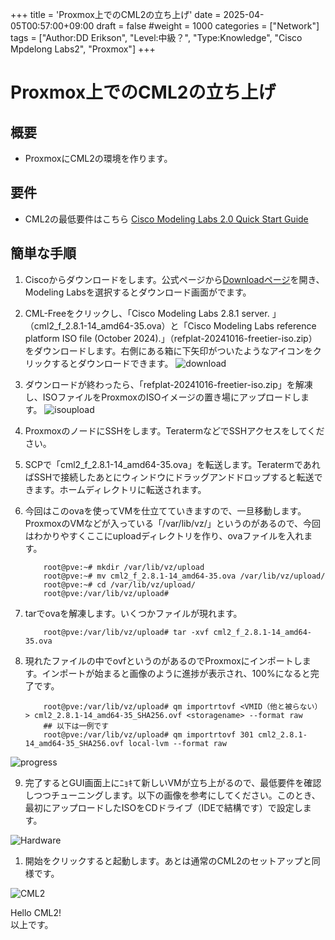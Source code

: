 +++
title = 'Proxmox上でのCML2の立ち上げ'
date = 2025-04-05T00:57:00+09:00
draft = false
#weight = 1000
categories = ["Network"]
tags = ["Author:DD Erikson", "Level:中級？", "Type:Knowledge", "Cisco Mpdelong Labs2", "Proxmox"]
+++

# Proxmox上でのCML2の立ち上げ

## 概要

* ProxmoxにCML2の環境を作ります。

## 要件

* CML2の最低要件はこちら [Cisco Modeling Labs 2.0 Quick Start Guide](https://www.cisco.com/c/en/us/td/docs/cloud_services/cisco_modeling_labs/v200/quick/start/b_cml_quick_start_2-0/m_deploy_and_configure.html)

## 簡単な手順

1. Ciscoからダウンロードをします。公式ページから[Downloadページ](https://software.cisco.com/download/home)を開き、Modeling Labsを選択するとダウンロード画面がでます。
2. CML-Freeをクリックし、「Cisco Modeling Labs 2.8.1 server. 」（cml2_f_2.8.1-14_amd64-35.ova）と「Cisco Modeling Labs reference platform ISO file (October 2024).」（refplat-20241016-freetier-iso.zip）をダウンロードします。右側にある箱に下矢印がついたようなアイコンをクリックするとダウンロードできます。
![download](/img/CML2_on_Proxmox/1.download.png)
3. ダウンロードが終わったら、「refplat-20241016-freetier-iso.zip」を解凍し、ISOファイルをProxmoxのISOイメージの置き場にアップロードします。
![isoupload](/img/CML2_on_Proxmox/2.ISOUpload.png)
4. ProxmoxのノードにSSHをします。TeratermなどでSSHアクセスをしてください。
5. SCPで「cml2_f_2.8.1-14_amd64-35.ova」を転送します。TeratermであればSSHで接続したあとにウィンドウにドラッグアンドドロップすると転送できます。ホームディレクトリに転送されます。
6. 今回はこのovaを使ってVMを仕立てていきますので、一旦移動します。ProxmoxのVMなどが入っている「/var/lib/vz/」というのがあるので、今回はわかりやすくここにuploadディレクトリを作り、ovaファイルを入れます。

    ```
        root@pve:~# mkdir /var/lib/vz/upload
        root@pve:~# mv cml2_f_2.8.1-14_amd64-35.ova /var/lib/vz/upload/
        root@pve:~# cd /var/lib/vz/upload/
        root@pve:/var/lib/vz/upload#
    ```

7. tarでovaを解凍します。いくつかファイルが現れます。

    ```
        root@pve:/var/lib/vz/upload# tar -xvf cml2_f_2.8.1-14_amd64-35.ova
    ```

8. 現れたファイルの中でovfというのがあるのでProxmoxにインポートします。インポートが始まると画像のように進捗が表示され、100%になると完了です。

    ```
        root@pve:/var/lib/vz/upload# qm importrtovf <VMID（他と被らない）> cml2_2.8.1-14_amd64-35_SHA256.ovf <storagename> --format raw
        ## 以下は一例です
        root@pve:/var/lib/vz/upload# qm importrtovf 301 cml2_2.8.1-14_amd64-35_SHA256.ovf local-lvm --format raw
    ```
![progress](/img/CML2_on_Proxmox/image.png)

9. 完了するとGUI画面上にﾆｮｷて新しいVMが立ち上がるので、最低要件を確認しつつチューニングします。以下の画像を参考にしてください。このとき、最初にアップロードしたISOをCDドライブ（IDEで結構です）で設定します。

![Hardware](/img/CML2_on_Proxmox/image-1.png)

1.  開始をクリックすると起動します。あとは通常のCML2のセットアップと同様です。

![CML2](/img/CML2_on_Proxmox/image-2.png)

Hello CML2!  
以上です。